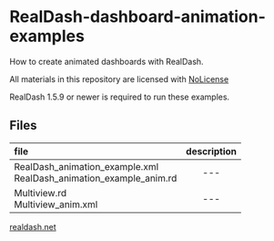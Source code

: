# RealDash-dashboard-animation-examples

How to create animated dashboards with RealDash.

All materials in this repository are licensed with [NoLicense](https://github.com/janimm/RealDash/blob/master/LICENSE)

RealDash 1.5.9 or newer is required to run these examples.


## Files

| file | description |
|:--------|:----------:|
| RealDash_animation_example.xml</br>RealDash_animation_example_anim.rd | --- |
| Multiview.rd</br>Multiview_anim.xml | --- |


[realdash.net](https://www.realdash.net)

